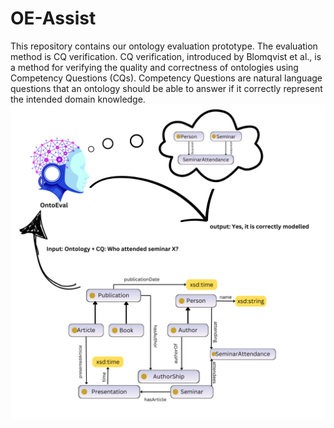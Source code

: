 # OE-Assist
This repository contains our ontology evaluation prototype. The evaluation method is CQ verification. CQ verification, introduced by Blomqvist et al., is a method for verifying the quality and correctness of ontologies using Competency Questions (CQs). Competency Questions are natural language questions that an ontology should be able to answer if it correctly represent the intended domain knowledge.
![alt text](images/Ontology.png)

 
